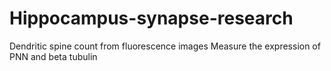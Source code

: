 # Hippocampus-synapse-research
Dendritic spine count from fluorescence images
Measure the expression of PNN and beta tubulin
